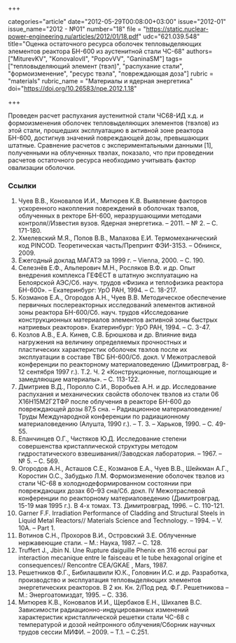 +++

categories="article"
date="2012-05-29T00:08:00+03:00"
issue="2012-01"
issue_name="2012 - №01"
number="18"
file = "https://static.nuclear-power-engineering.ru/articles/2012/01/18.pdf"
udc="621.039.548"
title="Оценка остаточного ресурса оболочек тепловыделяющих элементов реактора БН-600 из аустенитной стали ЧС-68"
authors=["MiturevKV", "KonovalovII", "PopovVV", "GaninaSM"]
tags=["тепловыделяющий элемент (твэл)", "распухание стали", "формоизменение", "ресурс твэла", "повреждающая доза"]
rubric = "materials"
rubric_name = "Материалы и ядерная энергетика"
doi="https://doi.org/10.26583/npe.2012.1.18"

+++

Проведен расчет распухания аустенитной стали ЧС68-ИД х.д. и формоизменения оболочек тепловыделяющих элементов (твэлов) из этой стали, прошедших эксплуатацию в активной зоне реактора БН-600, достигнув значений повреждающей дозы, превышающих штатные. Сравнение расчетов с экспериментальными данными [1], полученными на облученных твэлах, показало, что при проведении расчетов остаточного ресурса необходимо учитывать фактор овализации оболочки.

### Ссылки

1. Чуев В.В., Коновалов И.И., Митюрев К.В. Выявление факторов ускоренного накопления повреждений в оболочках твэлов, облученных в ректоре БН-600, неразрушающими методами контроля//Известия вузов. Ядерная энергетика. – 2011. – № 2. – С. 171-180.
2. Хмелевский М.Я., Попов В.В., Малахова Е.И. Термомеханический код PINCOD. Теоретическая часть/Препринт ФЭИ-3153. – Обнинск, 2009.
3. Ежегодный доклад МАГАТЭ за 1999 г. – Vienna, 2000. – С. 190.
4. Селезнёв Е.Ф., Альперович М.Н., Росляков В.Ф. и др. Опыт внедрения комплекса ГЕФЕСТ в штатную эксплуатацию на Белоярской АЭС/Сб. науч. трудов «Физика и теплофизика реактора БН-600». – Екатеринбург: УрО РАН, 1994. – С. 18-217.
5. Козманов Е.А., Огородов А.Н., Чуев В.В. Методическое обеспечение первичных послереакторных исследований элементов активной зоны реактора БН-600/Сб. науч. трудов «Исследование конструкционных материалов элементов активной зоны быстрых натриевых реакторов». Екатеринбург: УрО РАН, 1994. – С. 3-47.
6. Козлов А.В., Е.А. Кинев, С.В. Брюшкова и др. Влияние вида нагружения на величину определяемых прочностных и пластических характеристик оболочек твэлов после их эксплуатации в составе ТВС БН-600/Сб. докл. V Межотраслевой конференции по реакторному материаловедению (Димитровград, 8-12 сентября 1997 г.). Т.2. Ч. 2 «Конструкционные, поглощающие и замедляющие материалы». – С. 113-122.
7. Дмитриев В.Д., Поролло С.И., Воробьев А.Н. и др. Исследование распухания и механических свойств оболочек твэлов из стали 06 Х16Н15М2Г2ТФР после облучения в реакторе БН-600 до повреждающей дозы 87,5 сна. – Радиационное материаловедение/Труды Международной конференции по радиационному материаловедению (Алушта, 1990 г.). – Т. 3. – Харьков, 1990. – С. 49-55.
8. Епанчинцев О.Г., Чистяков Ю.Д. Исследование степени совершенства кристаллической структуры методом гидростатического взвешивания//Заводская лаборатория. – 1967. – № 5. – С. 569.
9. Огородов А.Н., Асташов С.Е., Козманов Е.А., Чуев В.В., Шейкман А.Г., Коростин О.С., Забудько Л.М. Формоизменение оболочек твэлов из стали ЧС-68 в холоднодеформированном состоянии при повреждающих дозах 60–93 сна/Сб. докл. IV Межотраслевой конференции по реакторному материаловедению (Димитровград. 15-19 мая 1995 г.). В 4-х томах. Т3. Димитровград, 1996. – С. 110-121.
10. Garner F.F. Irradiation Performance of Cladding and Structural Steels in Liquid Metal Reactors// Materials Science and Technology. – 1994. – V. 10A. – Part 1.
11. Вотинов С.Н., Прохоров В.И., Островский З.Е. Облученные нержавеющие стали. – М.: Наука, 1987. – С. 128.
12. Truffert J., Jbin N. Une Rupture daiguille Phenix en 316 ecroui par interaction mecanique entre le faisceau et le tube hexagonal origine et consequences// Rencontre CEA/GKAE , Mars, 1987.
13. Решетников Ф.Г., Бибилашвили Ю.К., Головнин И.С. и др. Разработка, производство и эксплуатация тепловыделяющих элементов энергетических реакторов. В 2 кн. Кн. 2/Под ред. Ф.Г. Решетникова – М.: Энергоатомиздат, 1995. – С. 336.
14. Митюрев К.В., Коновалов И.И., Щербаков Е.Н., Шихалев В.С. Зависимости радиационно-индуцированных изменений характеристик кристаллической решетки стали ЧС-68 с температурой и дозой нейтронного облучения/Сборник научных трудов сессии МИФИ. – 2009. – Т.1. – С.251.